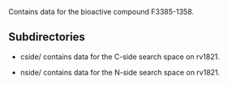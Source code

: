 Contains data for the bioactive compound F3385-1358.

## Subdirectories

- cside/ contains data for the C-side search space on rv1821.

- nside/ contains data for the N-side search space on rv1821.

